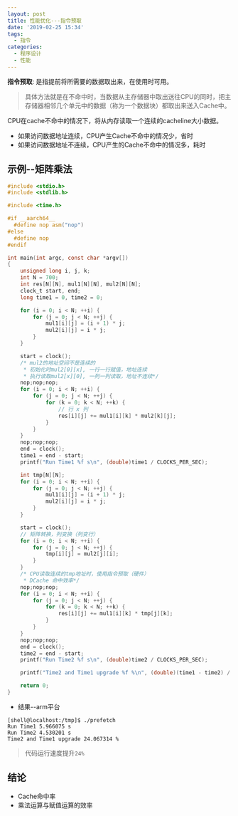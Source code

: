```yaml
---
layout: post
title: 性能优化---指令预取
date: '2019-02-25 15:34'
tags:
  - 指令
categories:
  - 程序设计
  - 性能
---
```


**指令预取**: 是指提前将所需要的数据取出来，在使用时可用。

> 具体方法就是在不命中时，当数据从主存储器中取出送往CPU的同时，把主存储器相邻几个单元中的数据（称为一个数据块）都取出来送入Cache中。

CPU在cache不命中的情况下，将从内存读取一个连续的cacheline大小数据。

- 如果访问数据地址连续，CPU产生Cache不命中的情况少，省时
- 如果访问数据地址不连续，CPU产生的Cache不命中的情况多，耗时

<!--more-->

## 示例--矩阵乘法

``` C
#include <stdio.h>
#include <stdlib.h>

#include <time.h>

#if __aarch64__
  #define nop asm("nop")
#else
  #define nop
#endif

int main(int argc, const char *argv[])
{
    unsigned long i, j, k;
    int N = 700;
    int res[N][N], mul1[N][N], mul2[N][N];
    clock_t start, end;
    long time1 = 0, time2 = 0;

    for (i = 0; i < N; ++i) {
        for (j = 0; j < N; ++j) {
            mul1[i][j] = (i + 1) * j;
            mul2[i][j] = i * j;
        }
    }

    start = clock();
    /* mul2的地址空间不是连续的
     * 初始化时mul2[0][x], 一行一行赋值，地址连续
     * 执行读取mul2[x][0], 一列一列读取，地址不连续*/
    nop;nop;nop;
    for (i = 0; i < N; ++i) {
        for (j = 0; j < N; ++j) {
            for (k = 0; k < N; ++k) {
                // 行 x 列
                res[i][j] += mul1[i][k] * mul2[k][j];
            }
        }
    }
    nop;nop;nop;
    end = clock();
    time1 = end - start;
    printf("Run Time1 %f s\n", (double)time1 / CLOCKS_PER_SEC);

    int tmp[N][N];
    for (i = 0; i < N; ++i) {
        for (j = 0; j < N; ++j) {
            mul1[i][j] = (i + 1) * j;
            mul2[i][j] = i * j;
        }
    }

    start = clock();
    // 矩阵转换，列变换（列变行）
    for (i = 0; i < N; ++i) {
        for (j = 0; j < N; ++j) {
            tmp[i][j] = mul2[j][i];
        }
    }
    /* CPU读取连续的tmp地址时，使用指令预取（硬件）
     * DCache 命中效率*/
    nop;nop;nop;
    for (i = 0; i < N; ++i) {
        for (j = 0; j < N; ++j) {
            for (k = 0; k < N; ++k) {
                res[i][j] += mul1[i][k] * tmp[j][k];
            }
        }
    }
    nop;nop;nop;
    end = clock();
    time2 = end - start;
    printf("Run Time2 %f s\n", (double)time2 / CLOCKS_PER_SEC);

    printf("Time2 and Time1 upgrade %f %\n", (double)(time1 - time2) / time1 * 100);

    return 0;
}
```

- 结果--arm平台

```
[shell@localhost:/tmp]$ ./prefetch
Run Time1 5.966075 s
Run Time2 4.530201 s
Time2 and Time1 upgrade 24.067314 %
```
> 代码运行速度提升`24%`

## 结论

- Cache命中率
- 乘法运算与赋值运算的效率
